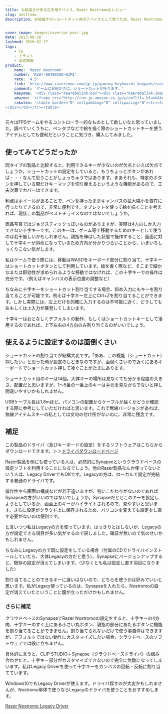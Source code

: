 ```yaml
---
title: お絵描きが捗る左手用デバイス、Razer Nostromoをレビュー
slug: nostromo
description: お絵描きのショートカット用のデバイスとして使うため、Razer Nostromoを購入しました。この製品自体にホイールがついているのがポイントです。キャンバスの拡大縮小などをホイールを使って行うことができるのがとても便利です。


cover_image: images/cover/pc-peri.jpg
date: 2013-08-30
lastmod: 2016-02-17
tags: 
    - CG
    - イラスト
    - 周辺機器
product:
    name: 'Razer Nostromo'
    number: 'RZ07-00490100-R3M1'
    rate: '4.5'
    link: 'http://www.razerzone.com/jp-jp/gaming-keyboards-keypads/razer-nostromo'
    comment: 'ゲームにお絵かきに、ショートカットが捗ります。'
    kaeyome: '<div class="kaerebalink-box"><div class="kaerebalink-image"><a href="http://www.amazon.co.jp/exec/obidos/ASIN/B004FLKPOQ/illusionspace-22/ref=nosim/" rel="nofollow" target="_blank"><img src="http://ecx.images-amazon.com/images/I/417n4oEpGvL._SL160_.jpg" style="border: none;" /></a></div><div class="kaerebalink-info"><div class="kaerebalink-name"><a href="http://www.amazon.co.jp/exec/obidos/ASIN/B004FLKPOQ/illusionspace-22/ref=nosim/" rel="nofollow" target="_blank">Razer Nostromo ゲーミング キーパッド 【正規保証品】 RZ07-00490100-R3M1</a><div class="kaerebalink-powered-date">posted with <a href="http://kaereba.com" rel="nofollow" target="_blank">カエレバ</a></div></div><div class="kaerebalink-detail"> RAZER 2010-12-24    </div><div class="kaerebalink-link1"><div class="shoplinkamazon"><a href="http://www.amazon.co.jp/gp/search?keywords=RZ07-00490100-R3M1&__mk_ja_JP=%83J%83%5E%83J%83i&tag=illusionspace-22" rel="nofollow" target="_blank" title="アマゾン" >Amazonで購入</a></div><div class="shoplinkrakuten"><a href="http://hb.afl.rakuten.co.jp/hgc/0e95387f.f2aef20d.0e953880.25e412bd/?pc=http%3A%2F%2Fsearch.rakuten.co.jp%2Fsearch%2Fmall%2FRZ07-00490100-R3M1%2F-%2Ff.1-p.1-s.1-sf.0-st.A-v.2%3Fx%3D0%26scid%3Daf_ich_link_urltxt%26m%3Dhttp%3A%2F%2Fm.rakuten.co.jp%2F" rel="nofollow" target="_blank" title="楽天市場" >楽天市場で購入</a></div></div></div><div class="booklink-footer" style="clear: left"></div></div>'
    amazon: '<iframe src="http://rcm-jp.amazon.co.jp/e/cm?lt1=_blank&bc1=000000&IS2=1&bg1=FFFFFF&fc1=000000&lc1=0000FF&t=illusionspace-22&o=9&p=8&l=as4&m=amazon&f=ifr&ref=ss_til&asins=B004FLKPOQ" style="width:120px;height:240px;" scrolling="no" marginwidth="0" marginheight="0" frameborder="0"></iframe>'
    rakuten: '<table border="0" cellpadding="0" cellspacing="0"><tr><td valign="top"><div style="border:1px solid;margin:0px;padding:6px 0px;width:120px;text-align:center;float:left"><a href="http://hb.afl.rakuten.co.jp/hgc/11abda17.b51382db.11abda18.f2e6ddff/?pc=http%3a%2f%2fitem.rakuten.co.jp%2frazerjapan%2frz07-00490100-r3m1%2f%3fscid%3daf_link_tbl&m=http%3a%2f%2fm.rakuten.co.jp%2frazerjapan%2fi%2f10000027%2f" target="_blank"><img src="http://hbb.afl.rakuten.co.jp/hgb/?pc=http%3a%2f%2fthumbnail.image.rakuten.co.jp%2f%400_mall%2frazerjapan%2fcabinet%2fproducts%2fnostromo%2fimg59803206.jpg%3f_ex%3d80x80&m=http%3a%2f%2fthumbnail.image.rakuten.co.jp%2f%400_mall%2frazerjapan%2fcabinet%2fproducts%2fnostromo%2fimg59803206.jpg%3f_ex%3d64x64" alt="【正規保証品】Razer Nostromo 左手用ゲーミングキーパッド ..." border="0" style="margin:0px;padding:0px"></a><p style="font-size:12px;line-height:1.4em;text-align:left;margin:0px;padding:2px 6px"><a href="http://hb.afl.rakuten.co.jp/hgc/11abda17.b51382db.11abda18.f2e6ddff/?pc=http%3a%2f%2fitem.rakuten.co.jp%2frazerjapan%2frz07-00490100-r3m1%2f%3fscid%3daf_link_tbl&m=http%3a%2f%2fm.rakuten.co.jp%2frazerjapan%2fi%2f10000027%2f" target="_blank">【正規保証品】Razer Nostromo 左手用ゲーミングキーパッド ...</a>
</div></td></tr></table>'
---
```


元々はFPSゲームをやるコントローラー的なものとして欲しいなと思っていました。調べていくうちに、ペンタブなどで絵を描く際のショートカットキーを使うアイテムとしても便利だということに気づき、購入してみました。


## 使ってみてどうだったか


同タイプの製品と比較すると、利用できるキーが少ないのが欠点といえば欠点でしょうか。ショートカットの設定をしていると、もうちょっとボタンがあれば・・・なんて思うことがしょっちゅうではあります。まあそれも、特定のボタンを押している間だけキーマップを切り替えるというような機能があるので、工夫次第でカバーはできます。

利点はホイールがあることで、ペンを持ったままキャンバスの拡大縮小を自在に行ったりできるので、非常に便利です。タブレットを使って絵を描くことを考えれば、現状この製品がベストチョイスなのではないでしょうか。

商品写真ではジョグスティックっぽいものがありますが、実際は4方向しか入力できない十字キーです。このキーは、ゲーム等で移動するためのキーとして使うのは若干厳しいかもしれません。親指を伸ばした状態で操作すること、画面に対して十字キーが斜めになっているため方向が分かりづらいことから、いまいちしっくりこない気がします。

私はゲームで使う際には、移動はWASDをキーボード部分に割り当て、十字キーはショートカットボタンとして利用しています。絵を書く際など、そこまで細かなまたは即効性が求められるような移動ではなければ、この十字キーでの操作は充分です。（例えばキャンバスの表示位置の調整など）

ちなみに十字キーをショートカット割り当てする場合、斜め入力にもキーを割り当てることが可能です。例えば十字キー左上にCtrl+Zを割り当てることができます。しかし実際には、左上だけを的確に入力するのは不可能に近く、どうしても左もしくは上入力が暴発してしまいます。

十字キーはおとなしくデフォルトの動作、もしくはショートカットキーとして活用するのであれば、上下左右の4方向のみ割り当てるのがいいでしょう。


## 使えるように設定するのは面倒くさい


ショートカットの割り当てが結構大変です。「ああ、この機能（ショートカット）押したい」と思った時が設定のしどきなのですが、面倒くさいので近くにあるキーボードでショートカット押して凌ぐことがたまにあります。

ショートカット用のキーは14個。大体キーの場所は見なくても分かる程度の大きさ、配置だと思いますが、1～5番の一番上のキーは手元を見ながらでないと押し間違いやすいかもしれません。

USBケーブル長は1.8mほど。パソコンの配置からケーブルが届くかどうか確認する際に参考にしていただければと思います。これで無線バージョンがあれば、無線アイテムスキーの私としては文句の付け所がないのに、非常に残念です。


## 補足


この製品のドライバ（及びキーボードの設定）をするソフトウェアはこちらからダウンロードできます。＞＞<a href="http://drivers.razersupport.com//index.php?_m=downloads&amp;_a=view&amp;parentcategoryid=96&amp;nav=0%2C348%2C86" target="_blank">ドライバダウンロードページ</a>

Razer製品を他にも使っている人は、必然的にSynapseというクラウドベースの設定ソフトを利用することになるでしょう。他のRazer製品なんか使ってないという人は、Legacy DriverでもOKです。Legacyの方は、ローカルで設定が完結する普通のドライバです。

操作性やら画面の構成などが若干違いますが、特にこだわりがないのであればSynapseの方がいいのではないでしょうか。Synapseだとどこのキーを設定しようとしているか、画面上のキーがハイライトされるので、見やすいと思います。さらに設定がクラウド上に保存されるため、パソコンを変えても設定をし直す必要がないのは便利です。

と言いつつ私はLegacyの方を使っています。はっきりとはしないが、Legacyの方が設定できる項目が多い気がするので戻しました。確証が無いので気のせいかもしれません。

ちなみにLegacyの方で既に設定をしている場合（付属のCDでドライバインストールしていたら、大体Legacyの方だと思う）、Synapseにバージョンアップすると、既存の設定が消えてしまいます。（少なくとも私は設定し直す羽目になりました）

割り当てることのできるキーに違いはないので、どちらを使うかは好みでいいと思います。私がLegacy使っているのは、Synapseを入れたら、Nostromoの設定が消えていたということに腹が立っただけかもしれません。


### さらに補足


クラウドベースのSynapseでRazer Nostromoの設定をすると、十字キーの4方向、十字キーのすぐ上にある小さい丸ボタン、親指の部分にあたるボタンに機能を割り当てることができません。割り当てられないだけで使う事自体はできますが、デフォルトではない動作にカスタマイズしたい場合、クラウドベースのソフトウェアでは役に立ちません。

具体的に言うと、CLIP STUDIO＋Synapse（クラウドベースドライバ）の組み合わせだと、十字キー部分がカスタマイズできないので完全に無駄になってしまいます。私はLegacy Driverを使って十字キーをカンバスの回転・反転に割り当てています。

Windows10でもLegacy Driverが使えます。ドライバ探すのが大変かもしれませんが、Nostromo単体で使うならLegacyのドライバを使うことをおすすめします。

<a href="http://drivers.razersupport.com//index.php?_m=downloads&amp;_a=view&amp;parentcategoryid=96&amp;pcid=86&amp;nav=0,348,86">Razer Nostromo Legacy Driver</a>


  
